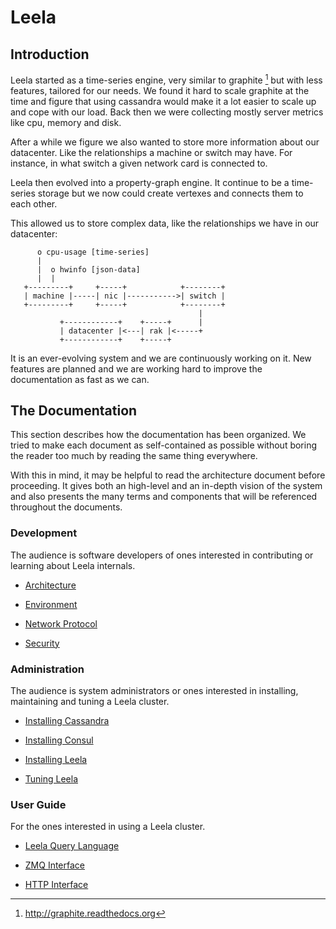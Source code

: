 # Leela

## Introduction

Leela started as a time-series engine, very similar to graphite [^1]
but with less features, tailored for our needs. We found it hard to
scale graphite at the time and figure that using cassandra would make
it a lot easier to scale up and cope with our load. Back then we were
collecting mostly server metrics like cpu, memory and disk.

[^1]: http://graphite.readthedocs.org

After a while we figure we also wanted to store more information about
our datacenter. Like the relationships a machine or switch may
have. For instance, in what switch a given network card is connected
to.

Leela then evolved into a property-graph engine. It continue to be a
time-series storage but we now could create vertexes and connects them
to each other.

This allowed us to store complex data, like the relationships we have
in our datacenter:

```
      o cpu-usage [time-series]
      |  
      |  o hwinfo [json-data]
      |  |
   +---------+     +-----+            +--------+
   | machine |-----| nic |----------->| switch |
   +---------+     +-----+            +--------+
                                          |
           +------------+    +-----+      |
           | datacenter |<---| rak |<-----+
           +------------+    +-----+
```

It is an ever-evolving system and we are continuously working on
it. New features are planned and we are working hard to improve the
documentation as fast as we can.

## The Documentation

This section describes how the documentation has been organized. We
tried to make each document as self-contained as possible without
boring the reader too much by reading the same thing everywhere.

With this in mind, it may be helpful to read the architecture document
before proceeding. It gives both an high-level and an in-depth vision
of the system and also presents the many terms and components that
will be referenced throughout the documents.

### Development

The audience is software developers of ones interested in contributing
or learning about Leela internals.

* [Architecture](devel-guide/architecture.md)

* [Environment](devel-guide/environment.md)

* [Network Protocol](devel-guide/network-protocol.md)

* [Security](devel-guide/security.md)

### Administration

The audience is system administrators or ones interested in
installing, maintaining and tuning a Leela cluster.

* [Installing Cassandra](admin-guide/install-cassandra.md)

* [Installing Consul](admin-guide/install-consul.md)

* [Installing Leela](admin-guide/install-leela.md)

* [Tuning Leela](admin-guide/tuning-leela.md)

### User Guide

For the ones interested in using a Leela cluster.

* [Leela Query Language](user-guide/leela-query-language.md)

* [ZMQ Interface](user-guide/zeromq-interface.md)

* [HTTP Interface](user-guide/http-interface.md)
